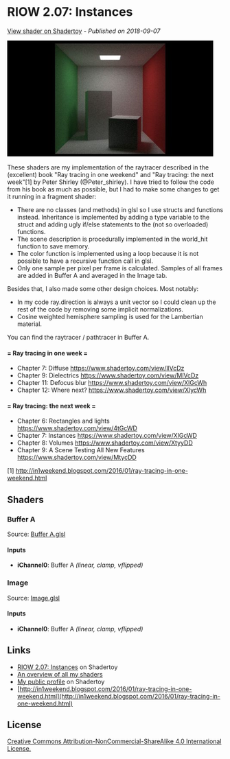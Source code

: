 ﻿# RIOW 2.07: Instances
[View shader on Shadertoy](https://www.shadertoy.com/view/XlGcWD) - _Published on 2018-09-07_ 

![thumbnail](./thumbnail.jpg)


These shaders are my implementation of the raytracer described in the (excellent)
book "Ray tracing in one weekend" and "Ray tracing: the next week"[1] by Peter Shirley
(@Peter_shirley). I have tried to follow the code from his book as much as possible, but
I had to make some changes to get it running in a fragment shader:

- There are no classes (and methods) in glsl so I use structs and functions instead.
Inheritance is implemented by adding a type variable to the struct and adding ugly
if/else statements to the (not so overloaded) functions.
- The scene description is procedurally implemented in the world_hit function to save
memory.
- The color function is implemented using a loop because it is not possible to have a
recursive function call in glsl.
- Only one sample per pixel per frame is calculated. Samples of all frames are added
in Buffer A and averaged in the Image tab.

Besides that, I also made some other design choices. Most notably:

- In my code ray.direction is always a unit vector so I could clean up the rest of
the code by removing some implicit normalizations.
- Cosine weighted hemisphere sampling is used for the Lambertian material.

You can find the raytracer / pathtracer in Buffer A.

#### = Ray tracing in one week =
* Chapter  7: Diffuse                           https://www.shadertoy.com/view/llVcDz
* Chapter  9: Dielectrics                       https://www.shadertoy.com/view/MlVcDz
* Chapter 11: Defocus blur                      https://www.shadertoy.com/view/XlGcWh
* Chapter 12: Where next?                       https://www.shadertoy.com/view/XlycWh

#### = Ray tracing: the next week =
* Chapter  6: Rectangles and lights             https://www.shadertoy.com/view/4tGcWD
* Chapter  7: Instances                         https://www.shadertoy.com/view/XlGcWD
* Chapter  8: Volumes                           https://www.shadertoy.com/view/XtyyDD
* Chapter  9: A Scene Testing All New Features  https://www.shadertoy.com/view/MtycDD

[1] http://in1weekend.blogspot.com/2016/01/ray-tracing-in-one-weekend.html



## Shaders

### Buffer A

Source: [Buffer A.glsl](./Buffer&#32;A.glsl)

#### Inputs

 * **iChannel0**: Buffer A _(linear, clamp, vflipped)_

### Image

Source: [Image.glsl](./Image.glsl)

#### Inputs

 * **iChannel0**: Buffer A _(linear, clamp, vflipped)_

## Links
* [RIOW 2.07: Instances](https://www.shadertoy.com/view/XlGcWD) on Shadertoy
* [An overview of all my shaders](https://reindernijhoff.net/shadertoy/)
* [My public profile](https://www.shadertoy.com/user/reinder) on Shadertoy
* [http://in1weekend.blogspot.com/2016/01/ray-tracing-in-one-weekend.html](http://in1weekend.blogspot.com/2016/01/ray-tracing-in-one-weekend.html)

## License

[Creative Commons Attribution-NonCommercial-ShareAlike 4.0 International License.](https://creativecommons.org/licenses/by-nc-sa/4.0/)
